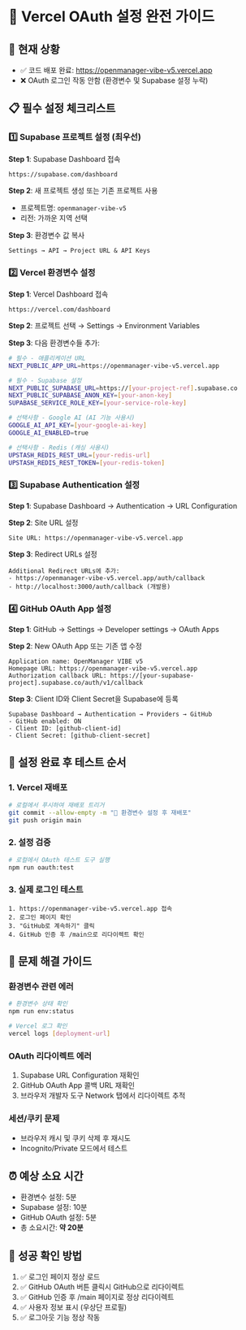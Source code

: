 # 🚀 Vercel OAuth 설정 완전 가이드

## 🎯 현재 상황

- ✅ 코드 배포 완료: https://openmanager-vibe-v5.vercel.app
- ❌ OAuth 로그인 작동 안함 (환경변수 및 Supabase 설정 누락)

## 📋 필수 설정 체크리스트

### 1️⃣ **Supabase 프로젝트 설정 (최우선)**

**Step 1**: Supabase Dashboard 접속

```
https://supabase.com/dashboard
```

**Step 2**: 새 프로젝트 생성 또는 기존 프로젝트 사용

- 프로젝트명: `openmanager-vibe-v5`
- 리전: 가까운 지역 선택

**Step 3**: 환경변수 값 복사

```
Settings → API → Project URL & API Keys
```

### 2️⃣ **Vercel 환경변수 설정**

**Step 1**: Vercel Dashboard 접속

```
https://vercel.com/dashboard
```

**Step 2**: 프로젝트 선택 → Settings → Environment Variables

**Step 3**: 다음 환경변수들 추가:

```bash
# 필수 - 애플리케이션 URL
NEXT_PUBLIC_APP_URL=https://openmanager-vibe-v5.vercel.app

# 필수 - Supabase 설정
NEXT_PUBLIC_SUPABASE_URL=https://[your-project-ref].supabase.co
NEXT_PUBLIC_SUPABASE_ANON_KEY=[your-anon-key]
SUPABASE_SERVICE_ROLE_KEY=[your-service-role-key]

# 선택사항 - Google AI (AI 기능 사용시)
GOOGLE_AI_API_KEY=[your-google-ai-key]
GOOGLE_AI_ENABLED=true

# 선택사항 - Redis (캐싱 사용시)
UPSTASH_REDIS_REST_URL=[your-redis-url]
UPSTASH_REDIS_REST_TOKEN=[your-redis-token]
```

### 3️⃣ **Supabase Authentication 설정**

**Step 1**: Supabase Dashboard → Authentication → URL Configuration

**Step 2**: Site URL 설정

```
Site URL: https://openmanager-vibe-v5.vercel.app
```

**Step 3**: Redirect URLs 설정

```
Additional Redirect URLs에 추가:
- https://openmanager-vibe-v5.vercel.app/auth/callback
- http://localhost:3000/auth/callback (개발용)
```

### 4️⃣ **GitHub OAuth App 설정**

**Step 1**: GitHub → Settings → Developer settings → OAuth Apps

**Step 2**: New OAuth App 또는 기존 앱 수정

```
Application name: OpenManager VIBE v5
Homepage URL: https://openmanager-vibe-v5.vercel.app
Authorization callback URL: https://[your-supabase-project].supabase.co/auth/v1/callback
```

**Step 3**: Client ID와 Client Secret을 Supabase에 등록

```
Supabase Dashboard → Authentication → Providers → GitHub
- GitHub enabled: ON
- Client ID: [github-client-id]
- Client Secret: [github-client-secret]
```

## 🧪 **설정 완료 후 테스트 순서**

### 1. Vercel 재배포

```bash
# 로컬에서 푸시하여 재배포 트리거
git commit --allow-empty -m "🔄 환경변수 설정 후 재배포"
git push origin main
```

### 2. 설정 검증

```bash
# 로컬에서 OAuth 테스트 도구 실행
npm run oauth:test
```

### 3. 실제 로그인 테스트

```
1. https://openmanager-vibe-v5.vercel.app 접속
2. 로그인 페이지 확인
3. "GitHub로 계속하기" 클릭
4. GitHub 인증 후 /main으로 리다이렉트 확인
```

## 🚨 **문제 해결 가이드**

### 환경변수 관련 에러

```bash
# 환경변수 상태 확인
npm run env:status

# Vercel 로그 확인
vercel logs [deployment-url]
```

### OAuth 리다이렉트 에러

1. Supabase URL Configuration 재확인
2. GitHub OAuth App 콜백 URL 재확인
3. 브라우저 개발자 도구 Network 탭에서 리다이렉트 추적

### 세션/쿠키 문제

- 브라우저 캐시 및 쿠키 삭제 후 재시도
- Incognito/Private 모드에서 테스트

## ⏰ **예상 소요 시간**

- 환경변수 설정: 5분
- Supabase 설정: 10분
- GitHub OAuth 설정: 5분
- 총 소요시간: **약 20분**

## 🎯 **성공 확인 방법**

1. ✅ 로그인 페이지 정상 로드
2. ✅ GitHub OAuth 버튼 클릭시 GitHub으로 리다이렉트
3. ✅ GitHub 인증 후 /main 페이지로 정상 리다이렉트
4. ✅ 사용자 정보 표시 (우상단 프로필)
5. ✅ 로그아웃 기능 정상 작동

